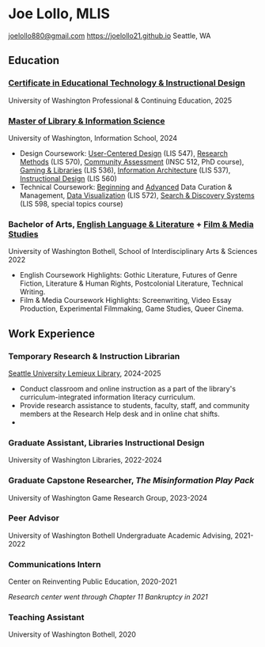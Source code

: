 # Joe Lollo, MLIS
joelollo880@gmail.com
https://joelollo21.github.io
Seattle, WA

## Education
### [Certificate in Educational Technology & Instructional Design](https://www.pce.uw.edu/certificates/e-learning-instructional-design)
University of Washington Professional & Continuing Education, 2025

### [Master of Library & Information Science](https://ischool.uw.edu/programs/mlis)
University of Washington, Information School, 2024
- Design Coursework: [User-Centered Design](https://myplan.uw.edu/course/#/courses/LIS547) (LIS 547), [Research Methods](https://myplan.washington.edu/course/#/courses/LIS570) (LIS 570), [Community Assessment](https://myplan.uw.edu/course/#/courses/INSC512) (INSC 512, PhD course), [Gaming & Libraries](https://myplan.uw.edu/course/#/courses/LIS536) (LIS 536), [Information Architecture](https://myplan.uw.edu/course/#/courses/LIS537) (LIS 537), [Instructional Design](https://myplan.uw.edu/course/#/courses/LIS560) (LIS 560)
- Technical Coursework: [Beginning](https://myplan.uw.edu/course/#/courses/LIS545) and [Advanced](https://myplan.uw.edu/course/#/courses/LIS546) Data Curation & Management, [Data Visualization](https://myplan.uw.edu/course/#/courses/LIS572) (LIS 572), [Search & Discovery Systems](https://ischool.uw.edu/programs/mlis/curriculum/special-topics) (LIS 598, special topics course)

### Bachelor of Arts, [English Language & Literature](https://www.uwb.edu/ias/undergraduate/majors/culture-literature-arts) + [Film & Media Studies](https://www.uwb.edu/ias/undergraduate/majors/media-communication)
University of Washington Bothell, School of Interdisciplinary Arts & Sciences 2022
- English Coursework Highlights: Gothic Literature, Futures of Genre Fiction, Literature & Human Rights, Postcolonial Literature, Technical Writing.
- Film & Media Coursework Highlights: Screenwriting, Video Essay Production, Experimental Filmmaking, Game Studies, Queer Cinema.

## Work Experience
### Temporary Research & Instruction Librarian
[Seattle University Lemieux Library](https://library.seattleu.edu/), 2024-2025
- Conduct classroom and online instruction as a part of the library's curriculum-integrated information literacy curriculum.
- Provide research assistance to students, faculty, staff, and community members at the Research Help desk and in online chat shifts.
- 

### Graduate Assistant, Libraries Instructional Design
University of Washington Libraries, 2022-2024

### Graduate Capstone Researcher, *The Misinformation Play Pack*
University of Washington Game Research Group, 2023-2024

### Peer Advisor 
University of Washington Bothell Undergraduate Academic Advising, 2021-2022

### Communications Intern
Center on Reinventing Public Education, 2020-2021

*Research center went through Chapter 11 Bankruptcy in 2021*

### Teaching Assistant
University of Washington Bothell, 2020

